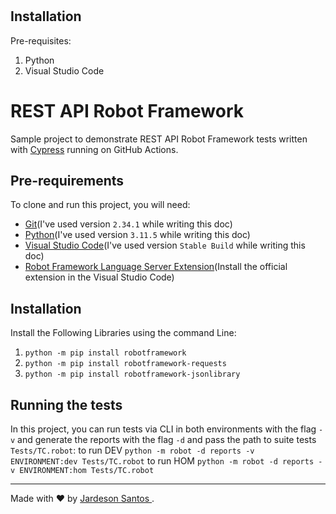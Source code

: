 # 


## Installation

Pre-requisites:
1) Python
2) Visual Studio Code



# REST API Robot Framework

Sample project to demonstrate REST API Robot Framework tests written with [Cypress](https://cypress.io) running on GitHub Actions.

## Pre-requirements

To clone and run this project, you will need:

- [Git](https://git-scm.com/downloads)(I've used version `2.34.1` while writing this doc)
- [Python](https://www.python.org/)(I've used version `3.11.5` while writing this doc)
- [Visual Studio Code](https://code.visualstudio.com/)(I've used version `Stable Build` while writing this doc)
- [Robot Framework Language Server Extension](https://marketplace.visualstudio.com/items?itemName=robocorp.robotframework-lsp)(Install the official extension in the Visual Studio Code)

## Installation

Install the Following Libraries using the command Line:

1) `python -m pip install robotframework`
2) `python -m pip install robotframework-requests`
3) `python -m pip install robotframework-jsonlibrary`



## Running the tests

In this project, you can run tests via CLI in both environments with the flag `-v` and generate the reports with the flag `-d` and pass the path to suite tests `Tests/TC.robot`:
to run DEV `python -m robot -d reports -v ENVIRONMENT:dev Tests/TC.robot`
to run HOM `python -m robot -d reports -v ENVIRONMENT:hom Tests/TC.robot`
___

Made with ❤️ by [Jardeson Santos ](https://github.com/JarDeVSon).
